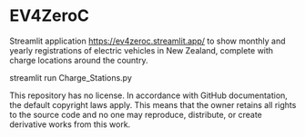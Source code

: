 # EV4ZeroC

Streamlit application https://ev4zeroc.streamlit.app/ to show monthly and yearly registrations of electric vehicles in New Zealand, complete with charge locations around the country.

streamlit run Charge_Stations.py

This repository has no license. In accordance with GitHub documentation, the default copyright laws apply. This means that the owner retains all rights to the source code and no one may reproduce, distribute, or create derivative works from this work.
